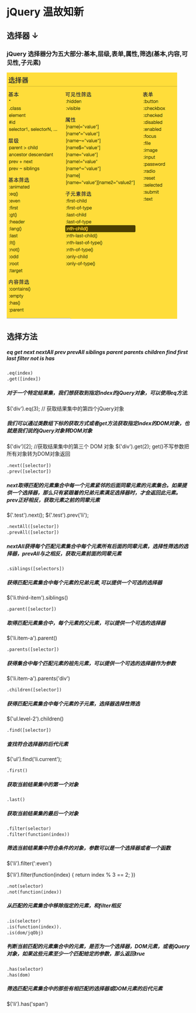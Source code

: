 # jQuery 温故知新



## 选择器 ↓

### jQuery 选择器分为五大部分:基本,层级,表单,属性,筛选(基本,内容,可见性,子元素)

![选择器](040501.png)

## 选择方法

##### eq get next nextAll prev prevAll siblings parent parents children find first last filter not is has


```
.eq(index)
.get([index])
```
##### 对于一个特定结果集，我们想获取到指定index的jQuery对象，可以使用eq方法.

$('div').eq(3); // 获取结果集中的第四个jQuery对象

##### 我们可以通过类数组下标的获取方式或者get方法获取指定index的DOM对象，也就是我们说的jQuery对象转DOM对象

$('div')[2]; //获取结果集中的第三个 DOM 对象
$('div').get(2);
get()不写参数把所有对象转为DOM对象返回

```
.next([selector])
.prev([selector])
```
##### next取得匹配的元素集合中每一个元素紧邻的后面同辈元素的元素集合。如果提供一个选择器，那么只有紧跟着的兄弟元素满足选择器时，才会返回此元素。prev正好相反，获取元素之前的同辈元素

$('.test').next();
$('.test').prev('li');
```
.nextAll([selector])
.prevAll([selector])
```
##### nextAll获得每个匹配元素集合中每个元素所有后面的同辈元素，选择性筛选的选择器，prevAll与之相反，获取元素前面的同辈元素
```
.siblings([selectors])
```
##### 获得匹配元素集合中每个元素的兄弟元素,可以提供一个可选的选择器

$('li.third-item').siblings()

```
.parent([selector])
```
##### 取得匹配元素集合中，每个元素的父元素，可以提供一个可选的选择器

$('li.item-a').parent()
```
.parents([selector])
```
##### 获得集合中每个匹配元素的祖先元素，可以提供一个可选的选择器作为参数

$('li.item-a').parents('div')
```
.children([selector])
```
##### 获得匹配元素集合中每个元素的子元素，选择器选择性筛选

$('ul.level-2').children()
```
.find([selector])
```
##### 查找符合选择器的后代元素

$('ul').find('li.current');

```
.first()
```
##### 获取当前结果集中的第一个对象
```
.last()
```
##### 获取当前结果集的最后一个对象
```
.filter(selector)
.filter(function(index))
```
##### 筛选当前结果集中符合条件的对象，参数可以是一个选择器或者一个函数

$('li').filter(':even')

$('li').filter(function(index) {
  return index % 3 == 2;
})
```
.not(selector)
.not(function(index))
```
##### 从匹配的元素集合中移除指定的元素，和filter相反
```
.is(selector)
.is(function(index)).
.is(dom/jqObj)
```
##### 判断当前匹配的元素集合中的元素，是否为一个选择器，DOM元素，或者jQuery对象，如果这些元素至少一个匹配给定的参数，那么返回true

```
.has(selector)
.has(dom)
```
##### 筛选匹配元素集合中的那些有相匹配的选择器或DOM元素的后代元素

$('li').has('span')
